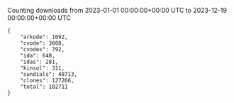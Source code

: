 
Counting downloads from 2023-01-01 00:00:00+00:00 UTC to 2023-12-19 00:00:00+00:00 UTC

```
{
    "arkode": 1092,
    "cvode": 3608,
    "cvodes": 792,
    "ida": 648,
    "idas": 281,
    "kinsol": 311,
    "sundials": 48713,
    "clones": 127266,
    "total": 182711
}
```
